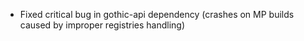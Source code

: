 - Fixed critical bug in gothic-api dependency (crashes on MP builds caused by improper registries handling)